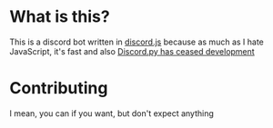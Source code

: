 # What is this?
This is a discord bot written in [discord.js](https://github.com/discordjs/discord.js) because as much as I hate JavaScript, it's fast and also [Discord.py has ceased development](https://gist.github.com/Rapptz/4a2f62751b9600a31a0d3c78100287f1)

# Contributing
I mean, you can if you want, but don't expect anything